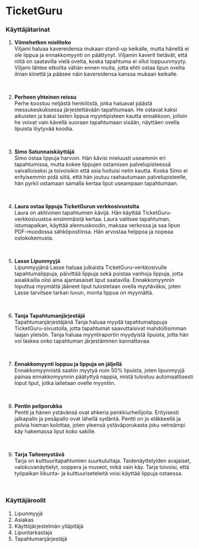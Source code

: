 # TicketGuru

### Käyttäjätarinat

1. __Viimehetken mieliteko__  
Viljami haluaa kavereidensa mukaan stand-up keikalle, mutta hänellä ei ole lippua ja ennakkomyynti on päättynyt. Viljamin kaverit tietävät, että niitä on saatavilla vielä ovelta, koska tapahtuma ei ollut loppuunmyyty. Viljami lähtee etkoilta vähän ennen muita, jotta ehtii ostaa lipun ovelta ilman kiirettä ja pääsee näin kavereidensa kanssa mukaan keikalle.
<br>

2. __Perheen yhteinen reissu__  
Perhe koostuu neljästä henkilöstä, jotka haluavat päästä messukeskuksessa järjestettävään tapahtumaan. He ostavat kaksi aikuisten ja kaksi lasten lippua myyntipisteen kautta ennakkoon, jolloin he voivat vain kävellä suoraan tapahtumaan sisään, näyttäen ovella lipuista löytyvää koodia.
<br>

3. __Simo Satunnaiskäyttäjä__  
Simo ostaa lippuja harvoin. Hän kävisi mieluusti useammin eri tapahtumissa, mutta kokee lippujen ostamisen palvelupisteessä vaivalloiseksi ja toivoisikin että asia hoituisi netin kautta. Koska Simo ei erityisemmin pidä siitä, että hän joutuu raahautumaan palvelupisteelle, hän pyrkii ostamaan samalla kertaa liput useampaan tapahtumaan.    
<br>

4. __Laura ostaa lippuja TicketGurun verkkosivustolta__  
Laura on aktiivinen tapahtumien kävijä. Hän käyttää TicketGuru-verkkosivustoa ensimmäistä kertaa. Laura valitsee tapahtuman, istumapaikan, käyttää alennuskoodin, maksaa verkossa ja saa lipun PDF-muodossa sähköpostiinsa. Hän arvostaa helppoa ja nopeaa ostokokemusta.
<br>

5. __Lasse Lipunmyyjä__  
Lipunmyyjänä Lasse haluaa julkaista TicketGuru-verkkosivulle tapahtumalippuja, päivittää lippuja sekä poistaa vanhoja lippuja, jotta asiakkailla olisi aina ajantasaiset liput saatavilla. Ennakkomyynnin loputtua myymättä jääneet liput tulostetaan ovella myytäväksi, joten Lasse tarvitsee tarkan luvun, monta lippua on myymättä.
<br>

6. __Tanja Tapahtumanjärjestäjä__  
Tapahtumanjärjestäjänä Tanja haluaa myydä tapahtumalippuja TicketGuru-sivustolla, jotta tapahtumat saavuttaisivat mahdollisimman laajan yleisön. Tanja haluaa myyntiraportin myydyistä lipuista, jotta hän voi laskea onko tapahtuman järjestäminen kannattavaa.
<br>

7. __Ennakkomyynti loppuu ja lippuja on jäljellä__  
Ennakkomyynnistä saatiin myytyä noin 50% lipuista, joten lipunmyyjä painaa ennakkomyynnin päätyttyä nappia, mistä tulostuu automaattisesti loput liput, jotka laitetaan ovelle myyntiin.
<br>

8. __Pentin peliporukka__  
Pentti ja hänen ystävänsä ovat ahkeria penkkiurheilijoita. Erityisesti jalkapallo ja pesäpallo ovat lähellä sydäntä. Pentti on jo eläkkeellä ja polvia hieman kolottaa, joten yleensä ystäväporukasta joku vetreämpi käy hakemassa liput koko sakille.
<br>

9. __Tarja Taiteenystävä__  
Tarja on kulttuuritapahtumien suurkuluttaja. Taidenäyttelyiden avajaiset, valokuvanäyttelyt, ooppera ja museot, mikä vain käy. Tarja toivoisi, että työpaikan liikunta- ja kulttuuriseteleitä voisi käyttää lippuja ostaessa.
<br>


### Käyttäjäroolit
1. Lipunmyyjä
2. Asiakas
3. Käyttöjärjestelmän ylläpitäjä
4. Lipuntarkastaja
5. Tapahtumanjärjestäjä
